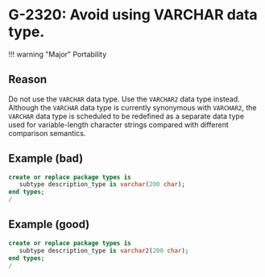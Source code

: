 # G-2320: Avoid using VARCHAR data type.

!!! warning "Major"
    Portability

## Reason

Do not use the `VARCHAR` data type. Use the `VARCHAR2` data type instead. Although the `VARCHAR` data type is currently synonymous with `VARCHAR2`, the `VARCHAR` data type is scheduled to be redefined as a separate data type used for variable-length character strings compared with different comparison semantics.

## Example (bad)

```sql
create or replace package types is
   subtype description_type is varchar(200 char);
end types;
/
```

## Example (good)

```sql
create or replace package types is
   subtype description_type is varchar2(200 char);
end types;
/
```
